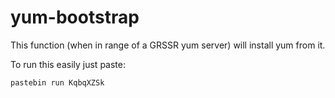 yum-bootstrap
=============

This function (when in range of a GRSSR yum server) will install yum from it.

To run this easily just paste:
```
pastebin run KqbqXZSk
```
